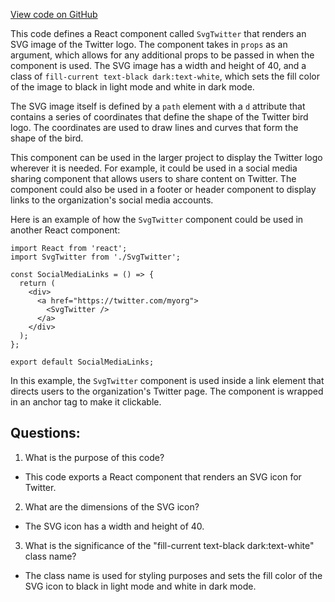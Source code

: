 [View code on GitHub](https://github.com/ergoplatform/ergoweb/components/icons/Twitter.js)

This code defines a React component called `SvgTwitter` that renders an SVG image of the Twitter logo. The component takes in `props` as an argument, which allows for any additional props to be passed in when the component is used. The SVG image has a width and height of 40, and a class of `fill-current text-black dark:text-white`, which sets the fill color of the image to black in light mode and white in dark mode.

The SVG image itself is defined by a `path` element with a `d` attribute that contains a series of coordinates that define the shape of the Twitter bird logo. The coordinates are used to draw lines and curves that form the shape of the bird.

This component can be used in the larger project to display the Twitter logo wherever it is needed. For example, it could be used in a social media sharing component that allows users to share content on Twitter. The component could also be used in a footer or header component to display links to the organization's social media accounts.

Here is an example of how the `SvgTwitter` component could be used in another React component:

```
import React from 'react';
import SvgTwitter from './SvgTwitter';

const SocialMediaLinks = () => {
  return (
    <div>
      <a href="https://twitter.com/myorg">
        <SvgTwitter />
      </a>
    </div>
  );
};

export default SocialMediaLinks;
```

In this example, the `SvgTwitter` component is used inside a link element that directs users to the organization's Twitter page. The component is wrapped in an anchor tag to make it clickable.
## Questions: 
 1. What is the purpose of this code?
- This code exports a React component that renders an SVG icon for Twitter.

2. What are the dimensions of the SVG icon?
- The SVG icon has a width and height of 40.

3. What is the significance of the "fill-current text-black dark:text-white" class name?
- The class name is used for styling purposes and sets the fill color of the SVG icon to black in light mode and white in dark mode.